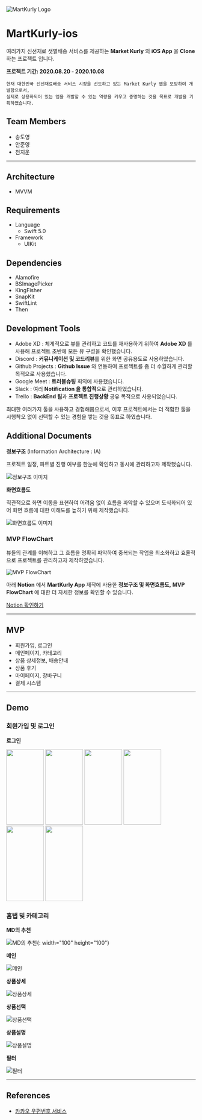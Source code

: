 ![MartKurly Logo](https://user-images.githubusercontent.com/41736472/95359814-870a0780-0905-11eb-9c9a-c07e095f71e6.png)

# MartKurly-ios

여러가지 신선재료 샛별배송 서비스를 제공하는 **Market Kurly** 의 **iOS App** 을 **Clone** 하는 프로젝트 입니다.

**프로젝트 기간: 2020.08.20 - 2020.10.08**

```
현재 대한민국 신선재료배송 서비스 시장을 선도하고 있는 Market Kurly 앱을 모방하여 개발함으로서,
실제로 상용화되어 있는 앱을 개발할 수 있는 역량을 키우고 증명하는 것을 목표로 개발을 기획하였습니다.
```

## Team Members

- 송도영
- 안준영
- 천지운

---

## Architecture

- MVVM

## Requirements

- Language
  - Swift 5.0
- Framework
  - UIKit

## Dependencies

- Alamofire
- BSImagePicker
- KingFisher
- SnapKit
- SwiftLint
- Then

## Development Tools

- Adobe XD : 체계적으로 뷰를 관리하고 코드를 재사용하기 위하여 **Adobe XD** 를 사용해 프로젝트 초반에 모든 뷰 구성을 확인했습니다.
- Discord : **커뮤니케이션 및 코드리뷰**를 위한 화면 공유용도로 사용하였습니다.
- Github Projects : **Github Issue** 와 연동하여 프로젝트를 좀 더 수월하게 관리할 목적으로 사용했습니다.
- Google Meet : **트러블슈팅** 회의에 사용했습니다.
- Slack : 여러 **Notification 을 통합적**으로 관리하였습니다.
- Trello : **BackEnd 팀**과 **프로젝트 진행상황** 공유 목적으로 사용되었습니다.

최대한 여러가지 툴을 사용하고 경험해봄으로서, 이후 프로젝트에서는 더 적합한 툴을 시행착오 없이 선택할 수 있는 경험을 쌓는 것을 목표로 하였습니다.

## Additional Documents

**정보구조** (Information Architecture : IA)

프로젝트 일정, 파트별 진행 여부를 한눈에 확인하고 동시에 관리하고자 제작했습니다.

![정보구조 이미지](https://user-images.githubusercontent.com/41736472/95364202-81172500-090b-11eb-931b-4765e4a0def8.png)

**화면흐름도**

직관적으로 화면 이동을 표현하여 어려움 없이 흐름을 파악할 수 있으며 도식화되어 있어 화면 흐름에 대한 이해도를 높히기 위해 제작했습니다.

![화면흐름도 이미지](https://user-images.githubusercontent.com/41736472/95364209-82485200-090b-11eb-82d8-692b192ebc14.png)

### MVP FlowChart

뷰들의 관계를 이해하고 그 흐름을 명확히 파악하여 중복되는 작업을 최소화하고 효율적으로 프로젝트를 관리하고자 제작하였습니다.

![MVP FlowChart](https://user-images.githubusercontent.com/41736472/95364435-c5a2c080-090b-11eb-9a26-c459c6dc5d32.png)

아래 **Notion** 에서 **MartKurly App** 제작에 사용한 **정보구조 및 화면흐름도,** **MVP FlowChart** 에 대한 더 자세한 정보를 확인할 수 있습니다.

[Notion 확인하기](https://www.notion.so/Mart-Kurly-4fbaeae14a874fdd96698f06472137e1)

---

## MVP

- 회원가입, 로그인
- 메인페이지, 카테고리
- 상품 상세정보, 배송안내
- 상품 후기
- 마이페이지, 장바구니
- 결제 시스템

---

## Demo

### 회원가입 및 로그인

**로그인**

<img src="https://user-images.githubusercontent.com/41736472/95409618-037c0500-095d-11eb-9559-55de6ffddacc.gif" width="100" height="200">

<img src="" width="100" height="200">

<img src="https://user-images.githubusercontent.com/41736472/95409766-59e94380-095d-11eb-82f0-b5b246584c60.gif" width="100" height="200">

<img src="https://user-images.githubusercontent.com/41736472/95409619-0545c880-095d-11eb-9ec8-cb9ca018f215.gif" width="100" height="200">

<img src="https://user-images.githubusercontent.com/41736472/95409622-070f8c00-095d-11eb-84d2-a3b43c5da0df.gif" width="100" height="200">

<img src="https://user-images.githubusercontent.com/41736472/95409769-5bb30700-095d-11eb-94ec-23b89f71e9f2.gif" width="100" height="200">

### 홈탭 및 카테고리

**MD의 추천**

![MD의 추천](https://user-images.githubusercontent.com/41736472/95409938-b77d9000-095d-11eb-8427-fe5b6fb3865c.gif){: width="100" height="100"}

**메인**

![메인](https://user-images.githubusercontent.com/41736472/95409942-b9475380-095d-11eb-95d6-a26be9f91706.gif)

**상품상세**

![상품상세](https://user-images.githubusercontent.com/41736472/95409944-ba788080-095d-11eb-99e0-bf967dc15b3e.gif)

**상품선택**

![상품선택](https://user-images.githubusercontent.com/41736472/95409946-bb111700-095d-11eb-94c0-184a7c0d6b78.gif)

**상품설명**

![상품설명](https://user-images.githubusercontent.com/41736472/95409948-bba9ad80-095d-11eb-8e89-cf9331b63948.gif)

**필터**

![필터](https://user-images.githubusercontent.com/41736472/95410158-235ff880-095e-11eb-940f-7cbf1eabc3f3.gif)

---

## References

- [카카오 우편번호 서비스](http://postcode.map.daum.net/guide)

